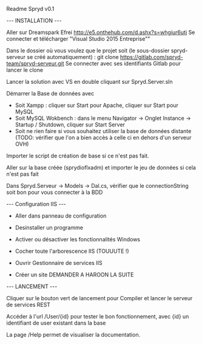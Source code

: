 Readme Spryd v0.1

--- INSTALLATION ---

Aller sur Dreamspark Efrei http://e5.onthehub.com/d.ashx?s=whgiur6utj
Se connecter et télécharger "Visual Studio 2015 Entreprise""

Dans le dossier où vous voulez que le projet soit (le sous-dossier spryd-serveur se créé automatiquement) :
git clone https://gitlab.com/spryd-team/spryd-serveur.git
Se connecter avec ses identifiants Gitlab pour lancer le clone

Lancer la solution avec VS en double cliquant sur Spryd.Server.sln

Démarrer la Base de données avec
- Soit Xampp : cliquer sur Start pour Apache, cliquer sur Start pour MySQL
- Soit MySQL Wokbench : dans le menu Navigator -> Onglet Instance -> Startup / Shutdown, cliquer sur Start Server
- Soit ne rien faire si vous souhaitez utiliser la base de données distante (TODO: vérifier que l'on a bien accès à celle ci en dehors d'un serveur OVH)

Importer le script de création de base si ce n'est pas fait.

Aller sur la base créée (sprydioflxadm) et importer le jeu de données si cela n'est pas fait

Dans Spryd.Serveur -> Models -> Dal.cs, vérifier que le connectionString soit bon pour vous connecter à la BDD

--- Configuration IIS ---
- Aller dans panneau de configuration
- Desinstaller un programme
- Activer ou désactiver les fonctionnalités Windows
- Cocher toute l'arborescence IIS (TOUUUTE !)

- Ouvrir Gestionnaire de services IIS
- Créer un site DEMANDER A HAROON LA SUITE

--- LANCEMENT ---

Cliquer sur le bouton vert de lancement pour Compiler et lancer le serveur de services REST

Accéder à l'url /User/{id} pour tester le bon fonctionnement, avec {id} un identifiant de user existant dans la base

La page /Help permet de visualiser la documentation.